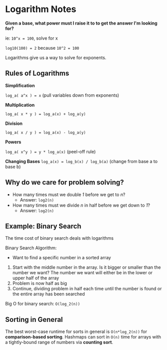 # Logarithm Notes

**Given a base, what power must I raise it to to get the answer I'm looking for?**

ie: `10^x = 100`, solve for x

`log10(100) = 2` because `10^2 = 100`

Logarithms give us a way to solve for exponents.

## Rules of Logarithms

**Simplification**

`log_a( a^x ) = x` (pull variables down from exponents)

**Multiplication**

`log_a( x * y ) = log_a(x) + log_a(y)`

**Division**

`log_a( x / y ) = log_a(x) - log_a(y)`

**Powers**

`log_a( x^y ) = y * log_a(x)` (peel-off rule)

**Changing Bases**
`log_a(x) = log_b(x) / log_b(a)` (change from base a to base b)


## Why do we care for problem solving?
- How many times must we double *1* before we get to *n*?
  - Answer: `log2(n)`
- How many times must we divide *n* in half before we get down to *1*?
  - Answer: `log2(n)`

## Example: Binary Search
The time cost of binary search deals with logarithms

Binary Search Algorithm:
- Want to find a specific number in a sorted array
1. Start with the middle number in the array.  Is it bigger or smaller than the number we want? The number we want will either be in the lower or upper half of the array
2. Problem is now half as big
3. Continue, dividing problem in half each time until the number is found or the entire array has been searched

Big O for binary search: `O(log_2(n))`


## Sorting in General
The best worst-case runtime for sorts in general is `O(n*log_2(n))` for **comparison-based sorting**.  Hashmaps can sort in `O(n)` time for arrays with a tightly-bound range of numbers via **counting sort**.
